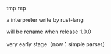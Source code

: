 tmp rep

a interpreter write by rust-lang

will be rename when release 1.0.0

very early stage（now：simple parser）
